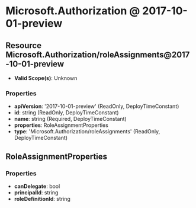 # Microsoft.Authorization @ 2017-10-01-preview

## Resource Microsoft.Authorization/roleAssignments@2017-10-01-preview
* **Valid Scope(s)**: Unknown
### Properties
* **apiVersion**: '2017-10-01-preview' (ReadOnly, DeployTimeConstant)
* **id**: string (ReadOnly, DeployTimeConstant)
* **name**: string (Required, DeployTimeConstant)
* **properties**: RoleAssignmentProperties
* **type**: 'Microsoft.Authorization/roleAssignments' (ReadOnly, DeployTimeConstant)

## RoleAssignmentProperties
### Properties
* **canDelegate**: bool
* **principalId**: string
* **roleDefinitionId**: string

